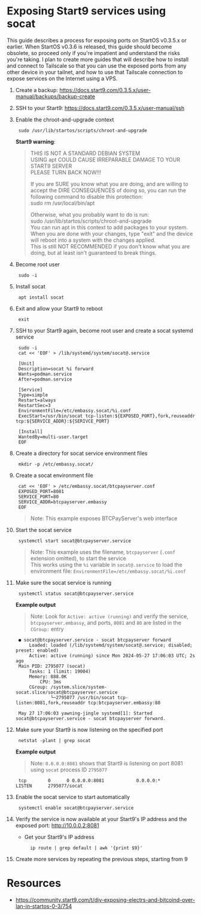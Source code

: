 # Exposing Start9 services using socat

This guide describes a process for exposing ports on StartOS v0.3.5.x or earlier.
When StartOS v0.3.6 is released, this guide should become obsolete, so proceed only if
you're impatient and understand the risks you're taking. I plan to create more guides
that will describe how to install and connect to Tailscale so that you can use the
exposed ports from any other device in your tailnet, and how to use that Tailscale
connection to expose services on the Internet using a VPS.

1. Create a backup: https://docs.start9.com/0.3.5.x/user-manual/backups/backup-create
1. SSH to your Start9: https://docs.start9.com/0.3.5.x/user-manual/ssh
1. Enable the chroot-and-upgrade context

        sudo /usr/lib/startos/scripts/chroot-and-upgrade

    __Start9 warning__:

    > THIS IS NOT A STANDARD DEBIAN SYSTEM  
    > USING apt COULD CAUSE IRREPARABLE DAMAGE TO YOUR START9 SERVER  
    > PLEASE TURN BACK NOW!!!  
    > 
    > If you are SURE you know what you are doing, and are willing to accept the DIRE CONSEQUENCES of doing so, you can run the following command to disable this protection:  
    >     sudo rm /usr/local/bin/apt  
    > 
    > Otherwise, what you probably want to do is run:  
    >     sudo /usr/lib/startos/scripts/chroot-and-upgrade  
    > You can run apt in this context to add packages to your system.  
    > When you are done with your changes, type "exit" and the device will reboot into a system with the changes applied.  
    > This is still NOT RECOMMENDED if you don't know what you are doing, but at least isn't guaranteed to break things.  

1. Become root user

        sudo -i

1. Install socat

        apt install socat

1. Exit and allow your Start9 to reboot

        exit

1. SSH to your Start9 again, become root user and create a socat systemd service

        sudo -i
        cat << 'EOF' > /lib/systemd/system/socat@.service

        [Unit]
        Description=socat %i forward
        Wants=podman.service
        After=podman.service

        [Service]
        Type=simple
        Restart=always
        RestartSec=3
        EnvironmentFile=/etc/embassy.socat/%i.conf
        ExecStart=/usr/bin/socat tcp-listen:${EXPOSED_PORT},fork,reuseaddr tcp:${SERVICE_ADDR}:${SERIVCE_PORT}

        [Install]
        WantedBy=multi-user.target
        EOF

1. Create a directory for socat service environment files

        mkdir -p /etc/embassy.socat/

1. Create a socat environment file 

        cat << 'EOF' > /etc/embassy.socat/btcpayserver.conf
        EXPOSED_PORT=8081
        SERVICE_PORT=80
        SERVICE_ADDR=btcpayserver.embassy
        EOF
    
    > Note: This example exposes BTCPayServer's web interface

1. Start the socat service

        systemctl start socat@btcpayserver.service

    > Note: This example uses the filename, `btcpayserver` (`.conf` extension omitted), to start the service  
    This works using the `%i` variable in `socat@.service` to load the environment file: `EnvironmentFile=/etc/embassy.socat/%i.conf`

1. Make sure the socat service is running

        systemctl status socat@btcpayserver.service
    
    __Example output__
    > Note: Look for `Active: active (running)` and verify the service, `btcpayserver.embassy`, and ports,
    `8081` and `80` are listed in the `CGroup:` entry

        ● socat@btcpayserver.service - socat btcpayserver forward
            Loaded: loaded (/lib/systemd/system/socat@.service; disabled; preset: enabled)
            Active: active (running) since Mon 2024-05-27 17:06:03 UTC; 2s ago
        Main PID: 2795077 (socat)
            Tasks: 1 (limit: 19004)
            Memory: 888.0K
                CPU: 3ms
            CGroup: /system.slice/system-socat.slice/socat@btcpayserver.service
                    └─2795077 /usr/bin/socat tcp-listen:8081,fork,reuseaddr tcp:btcpayserver.embassy:80

        May 27 17:06:03 yawning-jingle systemd[1]: Started socat@btcpayserver.service - socat btcpayserver forward.

1. Make sure your Start9 is now listening on the specified port

        netstat -plant | grep socat

    __Example output__
    > Note: `0.0.0.0:8081` shows that Start9 is listening on port 8081 using `socat` process ID `2795077`

        tcp        0      0 0.0.0.0:8081            0.0.0.0:*               LISTEN      2795077/socat       

1. Enable the socat service to start automatically

        systemctl enable socat@btcpayserver.service

1. Verify the service is now available at your Start9's IP address and the exposed port: http://10.0.0.2:8081
    - Get your Start9's IP address

            ip route | grep default | awk '{print $9}'

1. Create more services by repeating the previous steps, starting from 9

# Resources

- https://community.start9.com/t/diy-exposing-electrs-and-bitcoind-over-lan-in-startos-0-3/754  
